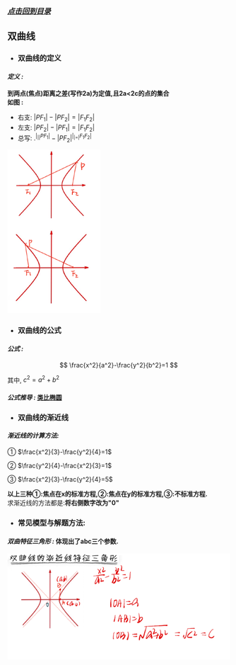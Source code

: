 ### [*点击回到目录*](./目录.md) 
## 双曲线
- ### 双曲线的定义

#### ***定义 :***

 **到两点(焦点)距离之差(写作2a)为定值,且2a<2c的点的集合**   
 **如图 :**   
 - 右支: $|PF_1|-|PF_2|=|F_1F_2|$ 
 - 左支: $|PF_2|-|PF_1|=|F_1F_2|$ 
 - 总写: $.^|_||PF_1|-|PF_2|^|_|=|F_1F_2|$
   
 ![如果你看到此提示,说明图片未加载成功,请检查网络/下载查看本项目.](../imgs/shuangqu001.png)   
      
- ### 双曲线的公式

#### ***公式 :*** 

$$
\frac{x^2}{a^2}-\frac{y^2}{b^2}=1
$$

其中, $c^2=a^2+b^2$

#### ***公式推导 :***    [类比椭圆](./椭圆.md/#公式推导)    

- ### 双曲线的渐近线

#### ***渐近线的计算方法:***    
① $\frac{x^2}{3}-\frac{y^2}{4}=1$

② $\frac{y^2}{4}-\frac{x^2}{3}=1$   

③ $\frac{x^2}{3}-\frac{y^2}{4}=5$

**以上三种①:焦点在x的标准方程,②:焦点在y的标准方程,③:不标准方程.**   
求渐近线的方法都是:**将右侧数字改为"0"**

- ### 常见模型与解题方法:

#### ***双曲特征三角形 :*** **体现出了abc三个参数.**
 ![如果你看到此提示,说明图片未加载成功,请检查网络/下载查看本项目.](../imgs/shuangqu002.png) 

